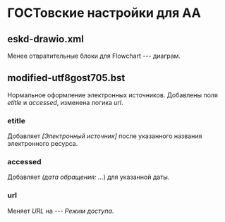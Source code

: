 # ГОСТовские настройки для АА

## eskd-drawio.xml
Менее отвратительные блоки для Flowchart --- диаграм.

## modified-utf8gost705.bst
Нормальное оформление электронных источников.
Добавлены поля *etitle* и *accessed*, изменена логика *url*.

### etitle
Добавляет *[Электронный источник]* после указанного названия электронного ресурса.

### accessed
Добавляет *(дата обращения: ...*) для указанной даты.

### url
Меняет *URL* на *--- Режим доступа*.
